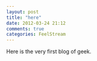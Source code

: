 ```yaml
---
layout: post
title: "here"
date: 2012-03-24 21:12
comments: true
categories: FeelStream
---
```

Here is the very first blog of geek.
